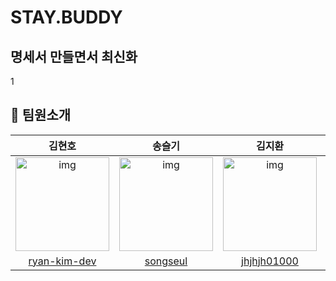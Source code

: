 # STAY.BUDDY

## 명세서 만들면서 최신화

1

## 📌 팀원소개

|                                                  김현호                                                   |                                                   송슬기                                                   |                                                   김지환                                                   |                                                  김용빈                                                   |
| :-------------------------------------------------------------------------------------------------------: | :--------------------------------------------------------------------------------------------------------: | :--------------------------------------------------------------------------------------------------------: | :-------------------------------------------------------------------------------------------------------: |
| <img src="https://avatars.githubusercontent.com/u/78180055?v=4" alt="img" height="150px" width="150px" /> | <img src="https://avatars.githubusercontent.com/u/104307213?v=4" alt="img" height="150px" width="150px" /> | <img src="https://avatars.githubusercontent.com/u/104141515?v=4" alt="img" height="150px" width="150px" /> | <img src="https://avatars.githubusercontent.com/u/99226598?v=4" alt="img" height="150px" width="150px" /> |
|                              [ryan-kim-dev](https://github.com/ryan-kim-dev)                              |                                  [songseul](https://github.com/songseul)                                   |                               [jhjhjh01000](https://github.com/jhjhjh01000)                                |                                 [yongbin77](https://github.com/yongbin77)                                 |
